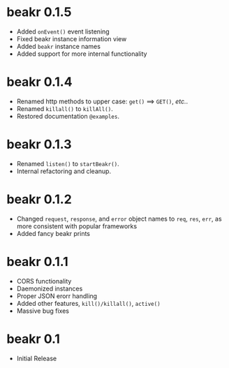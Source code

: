 # beakr 0.1.5 

* Added `onEvent()` event listening
* Fixed beakr instance information view
* Added `beakr` instance names
* Added support for more internal functionality 

# beakr 0.1.4

* Renamed http methods to upper case: `get()` ==> `GET()`, _etc._.
* Renamed `killall()` to `killAll()`.
* Restored documentation `@examples`.

# beakr 0.1.3

* Renamed `listen()` to `startBeakr()`.
* Internal refactoring and cleanup.

# beakr 0.1.2

* Changed `request`, `response`, and `error` object names to `req`, `res`, 
`err`, as more consistent with popular frameworks
* Added fancy beakr prints

# beakr 0.1.1

* CORS functionality
* Daemonized instances
* Proper JSON erorr handling
* Added other features, `kill()/killall()`, `active()`
* Massive bug fixes

# beakr 0.1

* Initial Release
